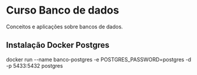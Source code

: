 # Curso Banco de dados

Conceitos e aplicações sobre bancos de dados.



## Instalação Docker Postgres

docker run --name banco-postgres -e POSTGRES_PASSWORD=postgres -d -p 5433:5432 postgres